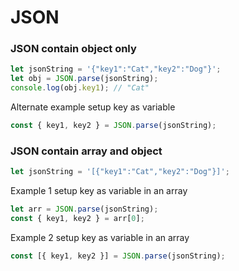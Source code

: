 # JSON

### JSON contain object only
```javascript
let jsonString = '{"key1":"Cat","key2":"Dog"}';
let obj = JSON.parse(jsonString);
console.log(obj.key1); // "Cat"
```
Alternate example setup key as variable
```javascript
const { key1, key2 } = JSON.parse(jsonString);
```

### JSON contain array and object
```javascript
let jsonString = '[{"key1":"Cat","key2":"Dog"}]';
```
Example 1 setup key as variable in an array
```javascript
let arr = JSON.parse(jsonString);
const { key1, key2 } = arr[0];
```

Example 2 setup key as variable in an array
```javascript
const [{ key1, key2 }] = JSON.parse(jsonString);
```
